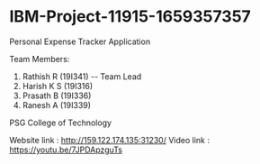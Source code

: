 # IBM-Project-11915-1659357357
Personal Expense Tracker Application

Team Members:
1. Rathish R (19I341) -- Team Lead
2. Harish K S (19I316)
3. Prasath B (19I336)
4. Ranesh A (19I339)

PSG College of Technology

Website link : http://159.122.174.135:31230/
Video link : https://youtu.be/7JPDApzguTs